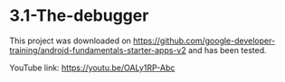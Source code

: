 # 3.1-The-debugger

This project was downloaded on https://github.com/google-developer-training/android-fundamentals-starter-apps-v2 and has been tested.

YouTube link: https://youtu.be/OALy1RP-Abc
